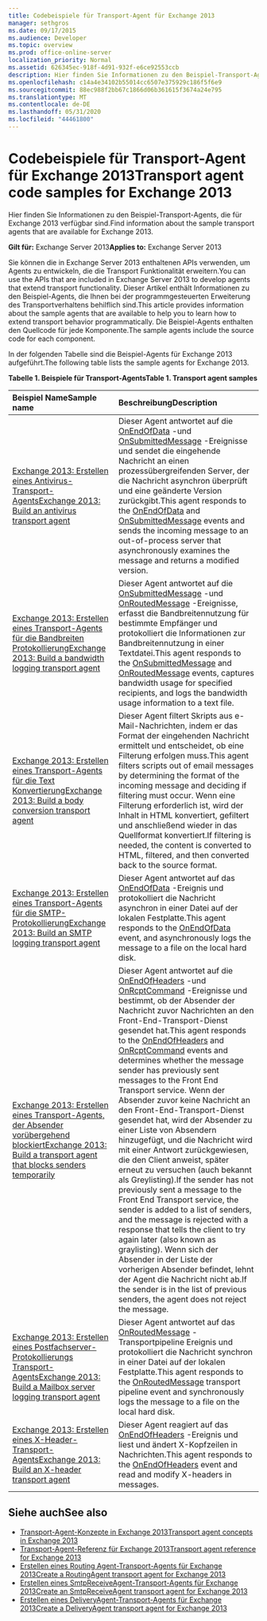 ```yaml
---
title: Codebeispiele für Transport-Agent für Exchange 2013
manager: sethgros
ms.date: 09/17/2015
ms.audience: Developer
ms.topic: overview
ms.prod: office-online-server
localization_priority: Normal
ms.assetid: 626345ec-918f-4d91-932f-e6ce92553ccb
description: Hier finden Sie Informationen zu den Beispiel-Transport-Agents, die für Exchange 2013 verfügbar sind.
ms.openlocfilehash: c14a4e34102b55014cc6507e375929c186f5f6e9
ms.sourcegitcommit: 88ec988f2bb67c1866d06b361615f3674a24e795
ms.translationtype: MT
ms.contentlocale: de-DE
ms.lasthandoff: 05/31/2020
ms.locfileid: "44461800"
---
```

# <a name="transport-agent-code-samples-for-exchange-2013"></a><span data-ttu-id="4628b-103">Codebeispiele für Transport-Agent für Exchange 2013</span><span class="sxs-lookup"><span data-stu-id="4628b-103">Transport agent code samples for Exchange 2013</span></span>

<span data-ttu-id="4628b-104">Hier finden Sie Informationen zu den Beispiel-Transport-Agents, die für Exchange 2013 verfügbar sind.</span><span class="sxs-lookup"><span data-stu-id="4628b-104">Find information about the sample transport agents that are available for Exchange 2013.</span></span>
  
<span data-ttu-id="4628b-105">**Gilt für:** Exchange Server 2013</span><span class="sxs-lookup"><span data-stu-id="4628b-105">**Applies to:** Exchange Server 2013</span></span>
  
<span data-ttu-id="4628b-106">Sie können die in Exchange Server 2013 enthaltenen APIs verwenden, um Agents zu entwickeln, die die Transport Funktionalität erweitern.</span><span class="sxs-lookup"><span data-stu-id="4628b-106">You can use the APIs that are included in Exchange Server 2013 to develop agents that extend transport functionality.</span></span> <span data-ttu-id="4628b-107">Dieser Artikel enthält Informationen zu den Beispiel-Agents, die Ihnen bei der programmgesteuerten Erweiterung des Transportverhaltens behilflich sind.</span><span class="sxs-lookup"><span data-stu-id="4628b-107">This article provides information about the sample agents that are available to help you to learn how to extend transport behavior programmatically.</span></span> <span data-ttu-id="4628b-108">Die Beispiel-Agents enthalten den Quellcode für jede Komponente.</span><span class="sxs-lookup"><span data-stu-id="4628b-108">The sample agents include the source code for each component.</span></span> 
  
<span data-ttu-id="4628b-109">In der folgenden Tabelle sind die Beispiel-Agents für Exchange 2013 aufgeführt.</span><span class="sxs-lookup"><span data-stu-id="4628b-109">The following table lists the sample agents for Exchange 2013.</span></span>
  
<span data-ttu-id="4628b-110">**Tabelle 1. Beispiele für Transport-Agents**</span><span class="sxs-lookup"><span data-stu-id="4628b-110">**Table 1. Transport agent samples**</span></span>

|<span data-ttu-id="4628b-111">**Beispiel Name**</span><span class="sxs-lookup"><span data-stu-id="4628b-111">**Sample name**</span></span>|<span data-ttu-id="4628b-112">**Beschreibung**</span><span class="sxs-lookup"><span data-stu-id="4628b-112">**Description**</span></span>|
|:-----|:-----|
|[<span data-ttu-id="4628b-113">Exchange 2013: Erstellen eines Antivirus-Transport-Agents</span><span class="sxs-lookup"><span data-stu-id="4628b-113">Exchange 2013: Build an antivirus transport agent</span></span>](https://code.msdn.microsoft.com/Exchange/Exchange-2013-Build-an-6e544269) <br/> |<span data-ttu-id="4628b-114">Dieser Agent antwortet auf die [OnEndOfData](https://msdn.microsoft.com/library/Microsoft.Exchange.Data.Transport.Smtp.SmtpReceiveAgent.OnEndOfData.aspx) -und [OnSubmittedMessage](https://msdn.microsoft.com/library/Microsoft.Exchange.Data.Transport.Routing.RoutingAgent.OnSubmittedMessage.aspx) -Ereignisse und sendet die eingehende Nachricht an einen prozessübergreifenden Server, der die Nachricht asynchron überprüft und eine geänderte Version zurückgibt.</span><span class="sxs-lookup"><span data-stu-id="4628b-114">This agent responds to the [OnEndOfData](https://msdn.microsoft.com/library/Microsoft.Exchange.Data.Transport.Smtp.SmtpReceiveAgent.OnEndOfData.aspx) and [OnSubmittedMessage](https://msdn.microsoft.com/library/Microsoft.Exchange.Data.Transport.Routing.RoutingAgent.OnSubmittedMessage.aspx) events and sends the incoming message to an out-of-process server that asynchronously examines the message and returns a modified version.</span></span>  <br/> |
|[<span data-ttu-id="4628b-115">Exchange 2013: Erstellen eines Transport-Agents für die Bandbreiten Protokollierung</span><span class="sxs-lookup"><span data-stu-id="4628b-115">Exchange 2013: Build a bandwidth logging transport agent</span></span>](https://code.msdn.microsoft.com/Exchange/Exchange-2013-Build-a-d61a4aaa) <br/> |<span data-ttu-id="4628b-116">Dieser Agent antwortet auf die [OnSubmittedMessage](https://msdn.microsoft.com/library/Microsoft.Exchange.Data.Transport.Routing.RoutingAgent.OnSubmittedMessage.aspx) -und [OnRoutedMessage](https://msdn.microsoft.com/library/Microsoft.Exchange.Data.Transport.Routing.RoutingAgent.OnRoutedMessage.aspx) -Ereignisse, erfasst die Bandbreitennutzung für bestimmte Empfänger und protokolliert die Informationen zur Bandbreitennutzung in einer Textdatei.</span><span class="sxs-lookup"><span data-stu-id="4628b-116">This agent responds to the [OnSubmittedMessage](https://msdn.microsoft.com/library/Microsoft.Exchange.Data.Transport.Routing.RoutingAgent.OnSubmittedMessage.aspx) and [OnRoutedMessage](https://msdn.microsoft.com/library/Microsoft.Exchange.Data.Transport.Routing.RoutingAgent.OnRoutedMessage.aspx) events, captures bandwidth usage for specified recipients, and logs the bandwidth usage information to a text file.</span></span>  <br/> |
|[<span data-ttu-id="4628b-117">Exchange 2013: Erstellen eines Transport-Agents für die Text Konvertierung</span><span class="sxs-lookup"><span data-stu-id="4628b-117">Exchange 2013: Build a body conversion transport agent</span></span>](https://code.msdn.microsoft.com/Exchange/Exchange-2013-Build-a-body-ed36ecb0) <br/> |<span data-ttu-id="4628b-118">Dieser Agent filtert Skripts aus e-Mail-Nachrichten, indem er das Format der eingehenden Nachricht ermittelt und entscheidet, ob eine Filterung erfolgen muss.</span><span class="sxs-lookup"><span data-stu-id="4628b-118">This agent filters scripts out of email messages by determining the format of the incoming message and deciding if filtering must occur.</span></span> <span data-ttu-id="4628b-119">Wenn eine Filterung erforderlich ist, wird der Inhalt in HTML konvertiert, gefiltert und anschließend wieder in das Quellformat konvertiert.</span><span class="sxs-lookup"><span data-stu-id="4628b-119">If filtering is needed, the content is converted to HTML, filtered, and then converted back to the source format.</span></span>  <br/> |
|[<span data-ttu-id="4628b-120">Exchange 2013: Erstellen eines Transport-Agents für die SMTP-Protokollierung</span><span class="sxs-lookup"><span data-stu-id="4628b-120">Exchange 2013: Build an SMTP logging transport agent</span></span>](https://code.msdn.microsoft.com/Exchange/Exchange-2013-Build-an-fc23dc33) <br/> |<span data-ttu-id="4628b-121">Dieser Agent antwortet auf das [OnEndOfData](https://msdn.microsoft.com/library/Microsoft.Exchange.Data.Transport.Smtp.SmtpReceiveAgent.OnEndOfData.aspx) -Ereignis und protokolliert die Nachricht asynchron in einer Datei auf der lokalen Festplatte.</span><span class="sxs-lookup"><span data-stu-id="4628b-121">This agent responds to the [OnEndOfData](https://msdn.microsoft.com/library/Microsoft.Exchange.Data.Transport.Smtp.SmtpReceiveAgent.OnEndOfData.aspx) event, and asynchronously logs the message to a file on the local hard disk.</span></span>  <br/> |
|[<span data-ttu-id="4628b-122">Exchange 2013: Erstellen eines Transport-Agents, der Absender vorübergehend blockiert</span><span class="sxs-lookup"><span data-stu-id="4628b-122">Exchange 2013: Build a transport agent that blocks senders temporarily</span></span>](https://code.msdn.microsoft.com/Exchange/Exchange-2013-Build-a-52a767d8) <br/> |<span data-ttu-id="4628b-123">Dieser Agent antwortet auf die [OnEndOfHeaders](https://msdn.microsoft.com/library/Microsoft.Exchange.Data.Transport.Smtp.SmtpReceiveAgent.OnEndOfHeaders.aspx) -und [OnRcptCommand](https://msdn.microsoft.com/library/Microsoft.Exchange.Data.Transport.Smtp.SmtpReceiveAgent.OnRcptCommand.aspx) -Ereignisse und bestimmt, ob der Absender der Nachricht zuvor Nachrichten an den Front-End-Transport-Dienst gesendet hat.</span><span class="sxs-lookup"><span data-stu-id="4628b-123">This agent responds to the [OnEndOfHeaders](https://msdn.microsoft.com/library/Microsoft.Exchange.Data.Transport.Smtp.SmtpReceiveAgent.OnEndOfHeaders.aspx) and [OnRcptCommand](https://msdn.microsoft.com/library/Microsoft.Exchange.Data.Transport.Smtp.SmtpReceiveAgent.OnRcptCommand.aspx) events and determines whether the message sender has previously sent messages to the Front End Transport service.</span></span> <span data-ttu-id="4628b-124">Wenn der Absender zuvor keine Nachricht an den Front-End-Transport-Dienst gesendet hat, wird der Absender zu einer Liste von Absendern hinzugefügt, und die Nachricht wird mit einer Antwort zurückgewiesen, die den Client anweist, später erneut zu versuchen (auch bekannt als Greylisting).</span><span class="sxs-lookup"><span data-stu-id="4628b-124">If the sender has not previously sent a message to the Front End Transport service, the sender is added to a list of senders, and the message is rejected with a response that tells the client to try again later (also known as graylisting).</span></span> <span data-ttu-id="4628b-125">Wenn sich der Absender in der Liste der vorherigen Absender befindet, lehnt der Agent die Nachricht nicht ab.</span><span class="sxs-lookup"><span data-stu-id="4628b-125">If the sender is in the list of previous senders, the agent does not reject the message.</span></span>  <br/> |
|[<span data-ttu-id="4628b-126">Exchange 2013: Erstellen eines Postfachserver-Protokollierungs Transport-Agents</span><span class="sxs-lookup"><span data-stu-id="4628b-126">Exchange 2013: Build a Mailbox server logging transport agent</span></span>](https://code.msdn.microsoft.com/Exchange/Exchange-2013-Build-a-fc8632e5) <br/> |<span data-ttu-id="4628b-127">Dieser Agent antwortet auf das [OnRoutedMessage](https://msdn.microsoft.com/library/Microsoft.Exchange.Data.Transport.Routing.RoutingAgent.OnRoutedMessage.aspx) -Transportpipeline Ereignis und protokolliert die Nachricht synchron in einer Datei auf der lokalen Festplatte.</span><span class="sxs-lookup"><span data-stu-id="4628b-127">This agent responds to the [OnRoutedMessage](https://msdn.microsoft.com/library/Microsoft.Exchange.Data.Transport.Routing.RoutingAgent.OnRoutedMessage.aspx) transport pipeline event and synchronously logs the message to a file on the local hard disk.</span></span>  <br/> |
|[<span data-ttu-id="4628b-128">Exchange 2013: Erstellen eines X-Header-Transport-Agents</span><span class="sxs-lookup"><span data-stu-id="4628b-128">Exchange 2013: Build an X-header transport agent</span></span>](https://code.msdn.microsoft.com/Exchange/Exchange-2013-Build-an-32f62f5a) <br/> |<span data-ttu-id="4628b-129">Dieser Agent reagiert auf das [OnEndOfHeaders](https://msdn.microsoft.com/library/Microsoft.Exchange.Data.Transport.Smtp.SmtpReceiveAgent.OnEndOfHeaders.aspx) -Ereignis und liest und ändert X-Kopfzeilen in Nachrichten.</span><span class="sxs-lookup"><span data-stu-id="4628b-129">This agent responds to the [OnEndOfHeaders](https://msdn.microsoft.com/library/Microsoft.Exchange.Data.Transport.Smtp.SmtpReceiveAgent.OnEndOfHeaders.aspx) event and read and modify X-headers in messages.</span></span>  <br/> |
   
## <a name="see-also"></a><span data-ttu-id="4628b-130">Siehe auch</span><span class="sxs-lookup"><span data-stu-id="4628b-130">See also</span></span>

- [<span data-ttu-id="4628b-131">Transport-Agent-Konzepte in Exchange 2013</span><span class="sxs-lookup"><span data-stu-id="4628b-131">Transport agent concepts in Exchange 2013</span></span>](transport-agent-concepts-in-exchange-2013.md)    
- [<span data-ttu-id="4628b-132">Transport-Agent-Referenz für Exchange 2013</span><span class="sxs-lookup"><span data-stu-id="4628b-132">Transport agent reference for Exchange 2013</span></span>](transport-agent-reference-for-exchange-2013.md)    
- [<span data-ttu-id="4628b-133">Erstellen eines Routing Agent-Transport-Agents für Exchange 2013</span><span class="sxs-lookup"><span data-stu-id="4628b-133">Create a RoutingAgent transport agent for Exchange 2013</span></span>](how-to-create-a-routingagent-transport-agent-for-exchange-2013.md)   
- [<span data-ttu-id="4628b-134">Erstellen eines SmtpReceiveAgent-Transport-Agents für Exchange 2013</span><span class="sxs-lookup"><span data-stu-id="4628b-134">Create an SmtpReceiveAgent transport agent for Exchange 2013</span></span>](how-to-create-an-smtpreceiveagent-transport-agent-for-exchange-2013.md)    
- [<span data-ttu-id="4628b-135">Erstellen eines DeliveryAgent-Transport-Agents für Exchange 2013</span><span class="sxs-lookup"><span data-stu-id="4628b-135">Create a DeliveryAgent transport agent for Exchange 2013</span></span>](how-to-create-a-deliveryagent-transport-agent-for-exchange-2013.md)
    

